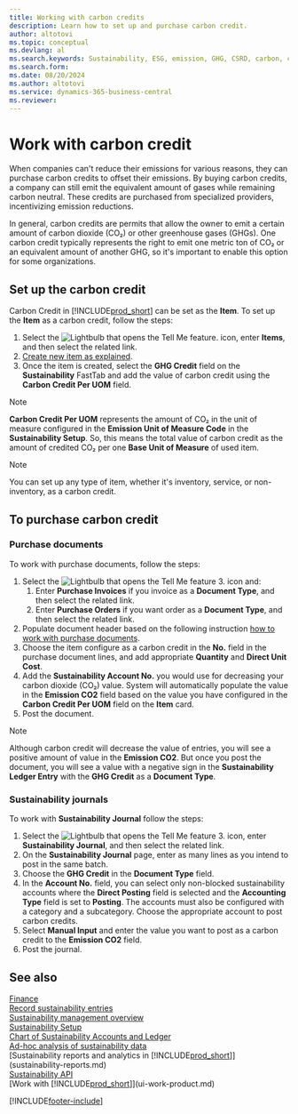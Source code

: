 ```yaml
---
title: Working with carbon credits
description: Learn how to set up and purchase carbon credit.
author: altotovi
ms.topic: conceptual
ms.devlang: al
ms.search.keywords: Sustainability, ESG, emission, GHG, CSRD, carbon, credit, CO2
ms.search.form: 
ms.date: 08/20/2024
ms.author: altotovi
ms.service: dynamics-365-business-central
ms.reviewer: 
---
```


# Work with carbon credit  

When companies can't reduce their emissions for various reasons, they can purchase carbon credits to offset their emissions. By buying carbon credits, a company can still emit the equivalent amount of gases while remaining carbon neutral. These credits are purchased from specialized providers, incentivizing emission reductions.  

In general, carbon credits are permits that allow the owner to emit a certain amount of carbon dioxide (CO₂) or other greenhouse gases (GHGs). One carbon credit typically represents the right to emit one metric ton of CO₂ or an equivalent amount of another GHG, so it's important to enable this option for some organizations.  

## Set up the carbon credit  

Carbon Credit in [!INCLUDE[prod_short](includes/prod_short.md)] can be set as the **Item**. To set up the **Item** as a carbon credit, follow the steps:  
1. Select the ![Lightbulb that opens the Tell Me feature.](media/ui-search/search_small.png "Tell me what you want to do") icon, enter **Items**, and then select the related link. 
2. [Create new item as explained](inventory-how-register-new-items.md).   
3. Once the item is created, select the **GHG Credit** field on the **Sustainability** FastTab and add the value of carbon credit using the **Carbon Credit Per UOM** field.

> [!NOTE]
> **Carbon Credit Per UOM** represents the amount of CO₂ in the unit of measure configured in the **Emission Unit of Measure Code** in the **Sustainability Setup**. So, this means the total value of carbon credit as the amount of credited CO₂ per one **Base Unit of Measure** of used item.  

> [!NOTE]
> You can set up any type of item, whether it's inventory, service, or non-inventory, as a carbon credit.  

## To purchase carbon credit 

### Purchase documents 

To work with purchase documents, follow the steps:

1. Select the ![Lightbulb that opens the Tell Me feature 3.](media/ui-search/search_small.png "Tell me what you want to do") icon and:  
   1. Enter **Purchase Invoices** if you invoice as a **Document Type**, and then select the related link.  
   2. Enter **Purchase Orders** if you want order as a **Document Type**, and then select the related link.   
2. Populate document header based on the following instruction [how to work with purchase documents](purchasing-how-record-purchases.md). 
3. Choose the item configure as a carbon credit in the **No.** field in the purchase document lines, and add appropriate **Quantity** and **Direct Unit Cost**. 
4. Add the **Sustainability Account No.** you would use for decreasing your carbon dioxide (CO₂) value. System will automatically populate the value in the **Emission CO2** field based on the value you have configured in the **Carbon Credit Per UOM** field on the **Item** card.
5. Post the document.

> [!NOTE]
> Although carbon credit will decrease the value of entries, you will see a positive amount of value in the **Emission CO2**. But once you post the document, you will see a value with a negative sign in the **Sustainability Ledger Entry** with the **GHG Credit** as a **Document Type**.  

### Sustainability journals 

To work with **Sustainability Journal** follow the steps:  

1. Select the ![Lightbulb that opens the Tell Me feature 3.](media/ui-search/search_small.png "Tell me what you want to do") icon, enter **Sustainability Journal**, and then select the related link. 
2. On the **Sustainability Journal** page, enter as many lines as you intend to post in the same batch.  
3. Choose the **GHG Credit** in the **Document Type** field.    
4. In the **Account No.** field, you can select only non-blocked sustainability accounts where the **Direct Posting** field is selected and the **Accounting Type** field is set to **Posting**. The accounts must also be configured with a category and a subcategory. Choose the appropriate account to post carbon credits.
5. Select **Manual Input** and enter the value you want to post as a carbon credit to the **Emission CO2** field.  
6. Post the journal.   

## See also

[Finance](finance.md)    
[Record sustainability entries](finance-sustainability-journal.md)    
[Sustainability management overview](finance-manage-sustainability.md)    
[Sustainability Setup](finance-sustainability-setup.md)   
[Chart of Sustainability Accounts and Ledger](finance-sustainability-accounts-ledger.md)  
[Ad-hoc analysis of sustainability data](ad-hoc-analysis-sustainability.md)    
[Sustainability reports and analytics in [!INCLUDE[prod_short](includes/prod_short.md)]](sustainability-reports.md)   
[Sustainability API](/dynamics365/business-central/dev-itpro/api-sustainability/sustainability-api?toc=/dynamics365/business-central/toc.json)    
[Work with [!INCLUDE[prod_short](includes/prod_short.md)]](ui-work-product.md)    

[!INCLUDE[footer-include](includes/footer-banner.md)]
